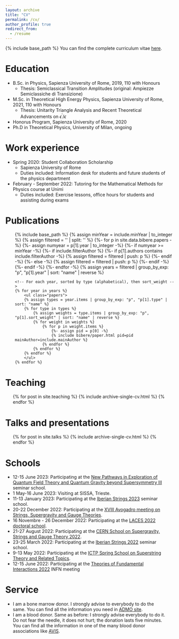 ```yaml
---
layout: archive
title: "CV"
permalink: /cv/
author_profile: true
redirect_from:
  - /resume
---
```


{% include base_path %}
You can find the complete curriculum vitae [here](http://DavideMorgante.github.io/files/cv.pdf).

Education
======
* B.Sc. in Physics, Sapienza University of Rome, 2019, 110 with Honours
  * Thesis: Semiclassical Transition Amplitudes (original: Ampiezze Semiclassiche di Transizione)
* M.Sc. in Theoretical High Energy Physics, Sapienza University of Rome, 2021, 110 with Honours
  * Thesis: Unitarity Triangle Analysis and Recent Theoretical Advancements on $\epsilon^\prime/\epsilon$
* Honorus Program, Sapienza University of Rome, 2020
* Ph.D in Theoretical Physics, University of Milan, ongoing

Work experience
======
* Spring 2020: Student Collaboration Scholarship
  * Sapienza University of Rome
  * Duties included: Information desk for students and future students of the physics department
* February - September 2022: Tutoring for the Mathematical Methods for Physics course at Unimi
  * Duties included: Exercise lessons, office hours for students and assisting during exams

Publications
======

<div style = "position:relative; left:30px;" >
    {% include base_path %}
    {% assign minYear = include.minYear |  to_integer %}
    <!-- Create a list of papers filtered by flags -->
    {% assign filtered = '' | split: '' %}
    {%- for p in site.data.bibere.papers -%}
        {%- assign numyear = p[1].year | to_integer -%}
        {%- if numyear >= minYear -%}
            {%- if include.filterAuthor %}
                {%- if p[1].authors contains include.filterAuthor -%}
                    {% assign filtered = filtered | push: p %}
                {%- endif -%}
            {%- else -%}
                {% assign filtered = filtered | push: p %}
            {%- endif -%}
        {%- endif -%}
    {%- endfor -%}
    <!-- Group filtered ones by year, sorted -->
    {% assign years = filtered | group_by_exp: "p",
    "p[1].year" | sort: "name" | reverse %}

    <!-- For each year, sorted by type (alphabetical), then sort_weight -->
    {% for year in years %}
        <ul class="papers">
        {% assign types = year.items | group_by_exp: "p", "p[1].type" | sort: "name" %}
        {% for type in types %}
            {% assign weights = type.items | group_by_exp: "p", "p[1].sort_weight" | sort: "name" | reverse %}
            {% for weight in weights %}
                {% for p in weight.items %}
                    {%- assign pid = p[0] -%}
                    {% include bibere/paper.html pid=pid mainAuthor=include.mainAuthor %}
                {% endfor %}
            {% endfor %}
        {% endfor %}
        </ul>
    {% endfor %}
</div>

Teaching
======
  <ul>{% for post in site.teaching %}
    {% include archive-single-cv.html %}
  {% endfor %}</ul>

Talks and presentations
======
  <ul>{% for post in site.talks %}
    {% include archive-single-cv.html %}
  {% endfor %}</ul>

Schools
======
* 12-15 June 2023: Participating at the [New Pathways in Exploration of Quantum Field Theory and Quantum Gravity beyond Supersymmetry III](https://indico.ictp.it/event/10193) seminar school.
* 1 May-16 June 2023: Visiting at SISSA, Trieste.
* 11-13 January 2023: Participating at the [Iberian Strings 2023](https://indico.cern.ch/event/1186409/) seminar school.
* 20-22 December 2022: Participating at the [XVIII Avogadro meeting on Strings, Supergravity and Gauge Theories](https://agenda.infn.it/event/32934/).
* 16 Novembre - 26 December 2022: Participating at the [LACES 2022 doctoral school](https://www.ggi.infn.it/laces/LACES22/index22.html).
* 21-27 August 2022: Participating at the [CERN School on Supergravity, Strings and Gauge Theory 2022](https://indico.cern.ch/event/1092089/).
* 23-25 March 2022: Participating at the [Iberian Strings 2022](https://www.unioviedo.es/hepth/activities/Iberian22/home.html) seminar school.
* 9-13 May 2022: Participating at the [ICTP Spring School on Superstring Theory and Related Topics](https://indico.ictp.it/event/9784/overview).
* 12-15 June 2022: Participating at the [Theories of Fundamental Interactions 2022](https://agenda.infn.it/event/29115/timetable/#20220614) INFN meeting

Service
======
* I am a bone marrow donor. I strongly advise to everybody to do the same. You can find all the information you need in [ADMO site](https://admo.it/).
* I am a blood donor. Same as before: I strongly advise everybody to do it. Do not fear the needle, it does not hurt; the donation lasts five minutes. You can find all the information in one of the many blood donor associations like [AVIS](https://www.avis.it/it).
